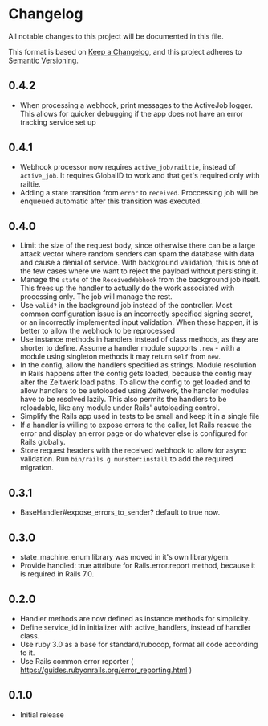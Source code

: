 # Changelog
All notable changes to this project will be documented in this file.

This format is based on [Keep a Changelog](https://keepachangelog.com/en/1.1.0/), and this project adheres to [Semantic Versioning](https://semver.org/spec/v2.0.0.html).

## 0.4.2

- When processing a webhook, print messages to the ActiveJob logger. This allows for quicker debugging if the app does not have an error tracking service set up

## 0.4.1

- Webhook processor now requires `active_job/railtie`, instead of `active_job`. It requires GlobalID to work and that get's required only with railtie.
- Adding a state transition from `error` to `received`. Proccessing job will be enqueued automatic after this transition was executed.

## 0.4.0

- Limit the size of the request body, since otherwise there can be a large attack vector where random senders can spam the database with data and cause a denial of service. With background validation, this is one of the few cases where we want to reject the payload without persisting it.
- Manage the `state` of the `ReceivedWebhook` from the background job itself. This frees up the handler to actually do the work associated with processing only. The job will manage the rest.
- Use `valid?` in the background job instead of the controller. Most common configuration issue is an incorrectly specified signing secret, or an incorrectly implemented input validation. When these happen, it is better to allow the webhook to be reprocessed
- Use instance methods in handlers instead of class methods, as they are shorter to define. Assume a handler module supports `.new` - with a module using singleton methods it may return `self` from `new`.
- In the config, allow the handlers specified as strings. Module resolution in Rails happens after the config gets loaded, because the config may alter the Zeitwerk load paths. To allow the config to get loaded and to allow handlers to be autoloaded using Zeitwerk, the handler modules have to be resolved lazily. This also permits the handlers to be reloadable, like any module under Rails' autoloading control.
- Simplify the Rails app used in tests to be small and keep it in a single file
- If a handler is willing to expose errors to the caller, let Rails rescue the error and display an error page or do whatever else is configured for Rails globally.
- Store request headers with the received webhook to allow for async validation. Run `bin/rails g munster:install` to add the required migration.

## 0.3.1

- BaseHandler#expose_errors_to_sender? default to true now.

## 0.3.0

- state_machine_enum library was moved in it's own library/gem.
- Provide handled: true attribute for Rails.error.report method, because it is required in Rails 7.0.

## 0.2.0

- Handler methods are now defined as instance methods for simplicity.
- Define service_id in initializer with active_handlers, instead of handler class.
- Use ruby 3.0 as a base for standard/rubocop, format all code according to it.
- Use Rails common error reporter ( https://guides.rubyonrails.org/error_reporting.html )

## 0.1.0

- Initial release
